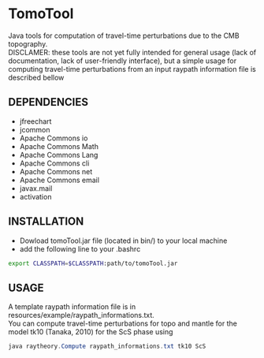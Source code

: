 # TomoTool

Java tools for computation of travel-time perturbations due to the CMB topography.<br>
DISCLAMER: these tools are not yet fully intended for general usage (lack of documentation, lack of user-friendly interface), but a simple usage for computing travel-time perturbations from an input raypath information file is described bellow

## DEPENDENCIES
- jfreechart
- jcommon
- Apache Commons io
- Apache Commons Math
- Apache Commons Lang
- Apache Commons cli
- Apache Commons net
- Apache Commons email
- javax.mail
- activation


## INSTALLATION
- Dowload tomoTool.jar file (located in bin/) to your local machine
- add the following line to your .bashrc
```bash
export CLASSPATH=$CLASSPATH:path/to/tomoTool.jar
```

## USAGE
A template raypath information file is in resources/example/raypath_informations.txt.<br>
You can compute travel-time perturbations for topo and mantle for the model tk10 (Tanaka, 2010) for the ScS phase using
```java
java raytheory.Compute raypath_informations.txt tk10 ScS
```
